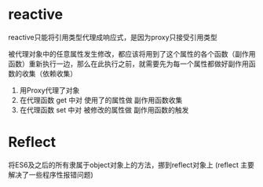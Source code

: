 # reactive 
reactive只能将引用类型代理成响应式，是因为proxy只接受引用类型

被代理对象中的任意属性发生修改，都应该将用到了这个属性的各个函数（副作用函数）重新执行一边，那么在此执行之前，就需要先为每一个属性都做好副作用函数的收集（依赖收集）

1. 用Proxy代理了对象
2. 在代理函数 get 中对 使用了的属性做 副作用函数收集
3. 在代理函数 set 中对 被修改的属性做 副作用函数的触发

# Reflect
将ES6及之后的所有隶属于object对象上的方法，挪到reflect对象上 (reflect 主要解决了一些程序性报错问题) 